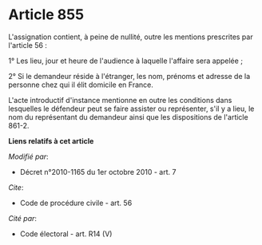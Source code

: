# Article 855

L'assignation contient, à peine de nullité, outre les mentions prescrites par l'article 56 : 

1° Les lieu, jour et heure de l'audience à laquelle l'affaire sera appelée ; 

2° Si le demandeur réside à l'étranger, les nom, prénoms et adresse de la personne chez qui il élit domicile en France.

L'acte introductif d'instance mentionne en outre les conditions dans lesquelles le défendeur peut se faire assister ou
représenter, s'il y a lieu, le nom du représentant du demandeur ainsi que les dispositions de l'article 861-2.

**Liens relatifs à cet article**

_Modifié par_:

  - Décret n°2010-1165 du 1er octobre 2010 - art. 7

_Cite_:

  - Code de procédure civile - art. 56

_Cité par_:

  - Code électoral - art. R14 (V)
